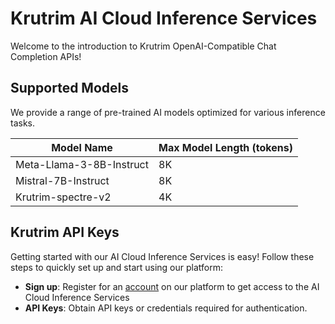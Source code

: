 # Krutrim AI Cloud Inference Services

Welcome to the introduction to Krutrim OpenAI-Compatible Chat Completion APIs!

## Supported Models

We provide a range of pre-trained AI models optimized for various inference tasks.

| Model Name | Max Model Length (tokens) |
|------|------|
| Meta-Llama-3-8B-Instruct | 8K |
| Mistral-7B-Instruct | 8K |
| Krutrim-spectre-v2 | 4K |

## Krutrim API Keys
Getting started with our AI Cloud Inference Services is easy! Follow these steps to quickly set up and start using our platform:

- **Sign up**: Register for an [account](https://cloud.olakrutrim.com) on our platform to get access to the AI Cloud Inference Services
- **API Keys**: Obtain API keys or credentials required for authentication.
